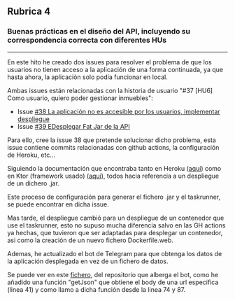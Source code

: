 ## Rubrica 4

### Buenas prácticas en el diseño del API, incluyendo su correspondencia correcta con diferentes HUs

---

En este hito he creado dos issues para resolver el problema de que los usuarios no tienen acceso a la aplicación de una forma continuada, ya que hasta ahora, la aplicación solo podía funcionar en local.

Ambas issues están relacionadas con la historia de usuario "#37 [HU6] Como usuario, quiero poder gestionar inmuebles":

 - Issue [#38 La aplicación no es accesible por los usuarios, implementar despliegue](https://github.com/rauldpm/InmobilIV/issues/38)
 - Issue [#39 EDesplegar Fat Jar de la API](https://github.com/rauldpm/InmobilIV/issues/39)

Para ello, cree la issue 38 que pretende solucionar dicho problema, esta issue contiene commits relacionadas con github actions, la configuración de Heroku, etc...

Siguiendo la documentación que encontraba tanto en Heroku ([aquí](https://devcenter.heroku.com/articles/deploying-gradle-apps-on-heroku)) como en Ktor (framework usado) ([aquí](https://ktor.io/docs/heroku.html#preparing)), todos hacia referencia a un despliegue de un dichero .jar.

Este proceso de configuración para generar el fichero .jar y el taskrunner, se puede encontrar en dicha issue.

Mas tarde, el despliegue cambió para un despliegue de un contenedor que use el taskrunner, esto no supuso mucha diferencia salvo en las GH actions ya hechas, que tuvieron que ser adaptadas para desplegar un contenedor, asi como la creación de un nuevo fichero Dockerfile.web.

Ademas, he actualizado el bot de Telegram para que obtenga los datos de la aplicación desplegada en vez de un fichero de datos.

Se puede ver en este [fichero](https://github.com/rauldpm/InmobilIV_bot_telegram/blob/main/api/index.go), del repositorio que alberga el bot, como he añadido una función "getJson" que obtiene el body de una url especifica (linea 41) y como llamo a dicha función desde la linea 74 y 87.